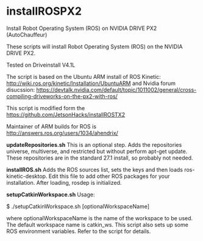 # installROSPX2
Install Robot Operating System (ROS) on NVIDIA DRIVE PX2 (AutoChauffeur)

These scripts will install Robot Operating System (ROS) on the NVIDIA DRIVE PX2.

Tested on Driveinstall V4.1L

The script is based on the Ubuntu ARM install of ROS Kinetic: http://wiki.ros.org/kinetic/Installation/UbuntuARM and Nvidia forum disucssion: https://devtalk.nvidia.com/default/topic/1011002/general/cross-compiling-driveworks-on-the-px2-with-ros/

This script is modified form the https://github.com/JetsonHacks/installROSTX2

Maintainer of ARM builds for ROS is http://answers.ros.org/users/1034/ahendrix/

<strong>updateRepositories.sh</strong>
This is an optional step. Adds the repositories universe, multiverse, and restricted but without perform apt-get update. These repositories are in the standard 27.1 install, so probably not needed.

<strong>installROS.sh</strong>
Adds the ROS sources list, sets the keys and then loads ros-kinetic-desktop. Edit this file to add other ROS packages for your installation. After loading, rosdep is initialized.

<strong>setupCatkinWorkspace.sh</strong>
Usage:

$ ./setupCatkinWorkspace.sh [optionalWorkspaceName]

where optionalWorkspaceName is the name of the workspace to be used. The default workspace name is catkin_ws. This script also sets up some ROS environment variables. Refer to the script for details.

